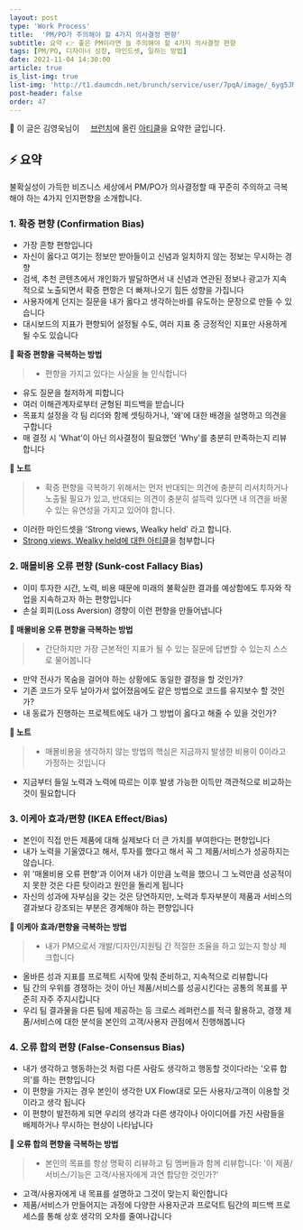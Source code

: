 ```yaml
---
layout: post
type: 'Work Process'
title:  'PM/PO가 주의해야 할 4가지 의사결정 편향'
subtitle: 요약 👉 좋은 PM이라면 늘 주의해야 할 4가지 의사결정 편향
tags: [PM/PO, 디자이너 성장, 마인드셋, 일하는 방법]
date: 2021-11-04 14:30:00
article: true
is_list-img: true
list-img: 'http://t1.daumcdn.net/brunch/service/user/7pqA/image/_6yg5JMGeNlCzIUCprkuZ4KyI-Q.jpg'
post-header: false
order: 47
---
```


<p class="text-gray">
 🔗 이 글은 김영욱님이 <a href='https://brunch.co.kr/@ywkim36/' target='blank' rel='nofollow' id='outlink1' onclick='clickedOutlink(outlink1)'><img src='https://www.google.com/s2/favicons?sz=64&domain=https://brunch.co.kr/' style='display:inline; height: 1em; position: relative; bottom: -2px; margin-right: 2px;'>브런치</a>에 올린 <a href='https://brunch.co.kr/@ywkim36/20' target='blank' rel='nofollow' id='outlink2' onclick='clickedOutlink(outlink2)'>아티클</a>을 요약한 글입니다.
</p>

## ⚡️ 요약

불확실성이 가득한 비즈니스 세상에서 PM/PO가 의사결정할 때 꾸준히 주의하고 극복해야 하는 4가지 인지편향을 소개합니다.

### 1. 확증 편향 (Confirmation Bias)

* 가장 흔향 편향입니다
* 자신이 옳다고 여기는 정보만 받아들이고 신념과 일치하지 않는 정보는 무시하는 경향
* 검색, 추천 콘텐츠에서 개인화가 발달하면서 내 신념과 연관된 정보나 광고가 지속적으로 노출되면서 확증 편항은 더 빠져나오기 힘든 성향을 가집니다
* 사용자에게 던지는 질문을 내가 옳다고 생각하는바를 유도하는 문장으로 만들 수 있습니다
* 대시보드의 지표가 편향되어 설정될 수도, 여러 지표 중 긍정적인 지표만 사용하게 될 수도 있습니다

**💪 확증 편향을 극복하는 방법**  
> * 편향을 가지고 있다는 사실을 늘 인식합니다
* 유도 질문을 철저하게 피합니다
* 여러 이해관계자로부터 균형된 피드백을 받습니다
* 목표치 설정을 각 팀 리더와 함께 셋팅하거나, '왜'에 대한 배경을 설명하고 의견을 구합니다
* 매 결정 시 'What'이 아닌 의사결정이 필요했던 'Why'를 충분히 만족하는지 리뷰합니다

**📝 노트**  
> * 확증 편향을 극복하기 위해서는 먼저 반대되는 의견에 충분히 리서치하거나 노출될 필요가 있고, 반대되는 의견이 충분히 설득력 있다면 내 의견을 바꿀 수 있는 유연성을 가지고 있어야 합니다.
* 이러한 마인드셋을 'Strong views, Wealky held' 라고 합니다.
* <a href='https://abit.ly/ksp_sv_wh' target='blank' rel='nofollow' id='outlink3' onclick='clickedOutlink(outlink3)'>Strong views, Wealky held에 대한 아티클</a>을 첨부합니다 

### 2. 매몰비용 오류 편향 (Sunk-cost Fallacy Bias)

* 이미 투자한 시간, 노력, 비용 때문에 미래의 불확실한 결과를 예상함에도 투자와 작업을 지속하고자 하는 편향입니다
* 손실 회피(Loss Aversion) 경향이 이런 편향을 만들어냅니다

**💪 매몰비용 오류 편향을 극복하는 방법**  
> * 간단하지만 가장 근본적인 지표가 될 수 있는 질문에 답변할 수 있는지 스스로 물어봅니다
* 만약 전사가 목숨을 걸어야 하는 상황에도 동일한 결정을 할 것인가?
* 기존 코드가 모두 날아가서 없어졌음에도 같은 방법으로 코드를 유지보수 할 것인가?
* 내 동료가 진행하는 프로젝트에도 내가 그 방법이 옳다고 해줄 수 있을 것인가?

**📝 노트**  
> * 매몰비용을 생각하지 않는 방법의 핵심은 지금까지 발생한 비용이 0이라고 가정하는 것입니다
* 지금부터 들일 노력과 노력에 따르는 이후 발생 가능한 이득만 객관적으로 비교하는것이 필요합니다

### 3. 이케아 효과/편향 (IKEA Effect/Bias)

* 본인이 직접 만든 제품에 대해 실제보다 더 큰 가치를 부여한다는 편향입니다
* 내가 노력을 기울였다고 해서, 투자를 했다고 해서 꼭 그 제품/서비스가 성공하지는 않습니다.
* 위 '매몰비용 오류 편향'과 이어져 내가 이만큼 노력을 했으니 그 노력만큼 성공적이지 못한 것은 다른 탓이라고 원인을 돌리게 됩니다
* 자신의 성과에 자부심을 갖는 것은 당연하지만, 노력과 투자부분이 제품과 서비스의 결과보다 강조되는 부분은 경계해야 하는 편향입니다

**💪 이케아 효과/편향을 극복하는 방법**

> * 내가 PM으로서 개발/디자인/지원팀 간 적절한 조율을 하고 있는지 항상 체크합니다
* 올바른 성과 지표를 프로젝트 시작에 맞춰 준비하고, 지속적으로 리뷰합니다
* 팀 간의 우위를 경쟁하는 것이 아닌 제품/서비스를 성공시킨다는 공통의 목표를 꾸준히 자주 주지시킵니다
* 우리 팀 결과물을 다른 팀에 제공하는 등 크로스 레퍼런스를 적극 활용하고, 경쟁 제품/서비스에 대한 분석을 본인의 고객/사용자 관점에서 진행해봅니다

### 4. 오류 합의 편향 (False-Consensus Bias)

* 내가 생각하고 행동하는것 처럼 다른 사람도 생각하고 행동할 것이다라는 '오류 합의'를 하는 편향입니다
* 이 편향을 가지는 경우 본인이 생각한 UX Flow대로 모든 사용자/고객이 이용할 것이라고 생각 됩니다
* 이 편향이 발전하게 되면 우리의 생각과 다른 생각이나 아이디어를 가진 사람들을 배제하거나 무시하는 현상이 나타납니다

**💪 오류 합의 편향을 극복하는 방법**  
> * 본인의 목표를 항상 명확히 리뷰하고 팀 멤버들과 함께 리뷰합니다: '이 제품/서비스/기능은 고객/사용자에게 과연 합당한 것인가?'
* 고객/사용자에게 내 목표를 설명하고 그것이 맞는지 확인합니다
* 제품/서비스가 만들어지는 과정에 다양한 사용자군과 프로덕트 팀간의 피드백 프로세스를 통해 상호 생각의 오차를 줄여나갑니다